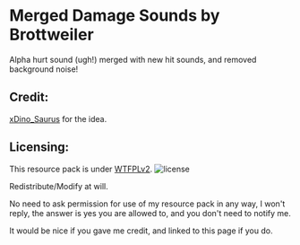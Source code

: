 Merged Damage Sounds by Brottweiler
==========

Alpha hurt sound (ugh!) merged with new hit sounds, and removed background noise!

Credit:
------
[xDino_Saurus](https://oc.tc/xDino_Saurus) for the idea.

Licensing:
------
This resource pack is under [WTFPLv2](http://www.wtfpl.net/about/).
![license](http://www.wtfpl.net/wp-content/uploads/2012/12/wtfpl-badge-2.png)

Redistribute/Modify at will.

No need to ask permission for use of my resource pack in any way, I won't reply, the answer is yes you are allowed to, and you don't need to notify me.

It would be nice if you gave me credit, and linked to this page if you do.
